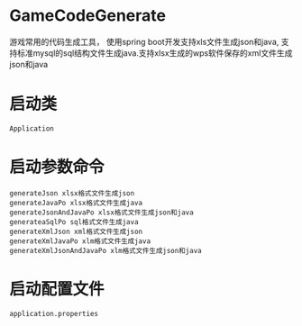 # GameCodeGenerate
游戏常用的代码生成工具， 使用spring boot开发支持xls文件生成json和java, 支持标准mysql的sql结构文件生成java.支持xlsx生成的wps软件保存的xml文件生成json和java

# 启动类 
    Application

# 启动参数命令
    generateJson xlsx格式文件生成json
    generateJavaPo xlsx格式文件生成java
    generateJsonAndJavaPo xlsx格式文件生成json和java
    generateaSqlPo sql格式文件生成java
    generateXmlJson xml格式文件生成json
    generateXmlJavaPo xlm格式文件生成java
    generateXmlJsonAndJavaPo xlm格式文件生成json和java
# 启动配置文件
    application.properties


